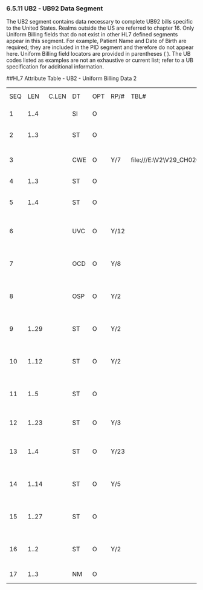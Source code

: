 ### 6.5.11 UB2 ‑ UB92 Data Segment

The UB2 segment contains data necessary to complete UB92 bills specific to the United States. Realms outside the US are referred to chapter 16. Only Uniform Billing fields that do not exist in other HL7 defined segments appear in this segment. For example, Patient Name and Date of Birth are required; they are included in the PID segment and therefore do not appear here. Uniform Billing field locators are provided in parentheses ( ). The UB codes listed as examples are not an exhaustive or current list; refer to a UB specification for additional information.

##HL7 Attribute Table - UB2 - Uniform Billing Data 2

|     |     |     |     |     |     |     |     |     |
| --- | --- | --- | --- | --- | --- | --- | --- | --- |
| SEQ | LEN | C.LEN | DT | OPT | RP/# | TBL# | ITEM# | ELEMENT NAME |
| 1 | 1..4 |  | SI | O |  |  | 00553 | Set ID - UB2 |
| 2 | 1..3 |  | ST | O |  |  | 00554 | Co-Insurance Days (9) |
| 3 |  |  | CWE | O | Y/7 | file:///E:\V2\V29_CH02C_Tables.docx#HL70043[0043] | 00555 | Condition Code (24-30) |
| 4 | 1..3 |  | ST | O |  |  | 00556 | Covered Days (7) |
| 5 | 1..4 |  | ST | O |  |  | 00557 | Non-Covered Days (8) |
| 6 |  |  | UVC | O | Y/12 |  | 00558 | Value Amount & Code (39-41) |
| 7 |  |  | OCD | O | Y/8 |  | 00559 | Occurrence Code & Date (32-35) |
| 8 |  |  | OSP | O | Y/2 |  | 00560 | Occurrence Span Code/Dates (36) |
| 9 | 1..29 |  | ST | O | Y/2 |  | 00561 | Uniform Billing Locator 2 (state) |
| 10 | 1..12 |  | ST | O | Y/2 |  | 00562 | Uniform Billing Locator 11 (state) |
| 11 | 1..5 |  | ST | O |  |  | 00563 | Uniform Billing Locator 31 (national) |
| 12 | 1..23 |  | ST | O | Y/3 |  | 00564 | Document Control Number |
| 13 | 1..4 |  | ST | O | Y/23 |  | 00565 | Uniform Billing Locator 49 (national) |
| 14 | 1..14 |  | ST | O | Y/5 |  | 00566 | Uniform Billing Locator 56 (state) |
| 15 | 1..27 |  | ST | O |  |  | 00567 | Uniform Billing Locator 57 (sational) |
| 16 | 1..2 |  | ST | O | Y/2 |  | 00568 | Uniform Billing Locator 78 (state) |
| 17 | 1..3 |  | NM | O |  |  | 00815 | Special Visit Count |

